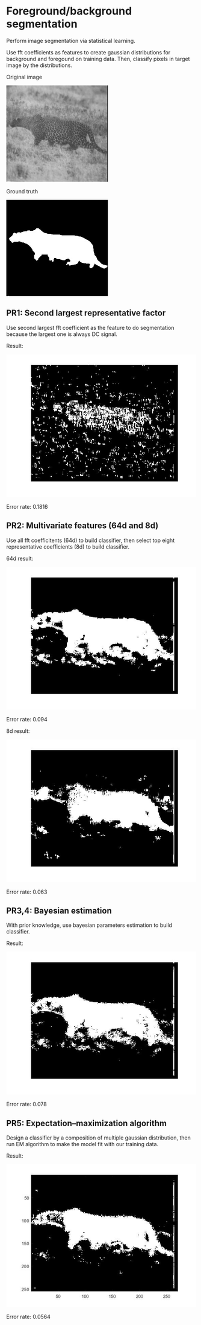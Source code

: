 # Foreground/background segmentation
Perform image segmentation via statistical learning. 

Use fft coefficients as features to create gaussian distributions for background and foregound on training data. Then, classify pixels in target image by the distributions.

Original image

![Alt text](PR1/pic/cheetah.jpg "cheetah")

Ground truth

![Alt text](PR1/pic/cheetah_mask.jpg "cheetah_mask")

## PR1: Second largest representative factor
Use second largest fft coefficient as the feature to do segmentation because the largest one is always DC signal.

Result:

![Alt text](PR1/pic/result_error=0.1816.jpg "result_error=0.1816")

Error rate: 0.1816

## PR2: Multivariate features (64d and 8d)
Use all fft coefficitents (64d) to build classifier, then select top eight representative coefficients (8d) to build classifier.

64d result:

![Alt text](PR2/pic/result_64d_error=0.094.jpg "result_64d_error=0.094")

Error rate: 0.094

8d result:

![Alt text](PR2/pic/result_8d_error=0.063.jpg "result_8d_error=0.063")

Error rate: 0.063

## PR3,4: Bayesian estimation
With prior knowledge, use bayesian parameters estimation to build classifier.

Result:

![Alt text](PR3,4/pic/HW3_result_error=0.078.jpg "HW3_result_error=0.078")

Error rate: 0.078

## PR5: Expectation–maximization algorithm
Design a classifier by a composition of multiple gaussian distribution, then run EM algorithm to make the model fit with our training data.

Result:

![Alt text](PR5/pic/EM_result_err=0.0564.jpg "EM_result_err=0.0564")

Error rate: 0.0564
